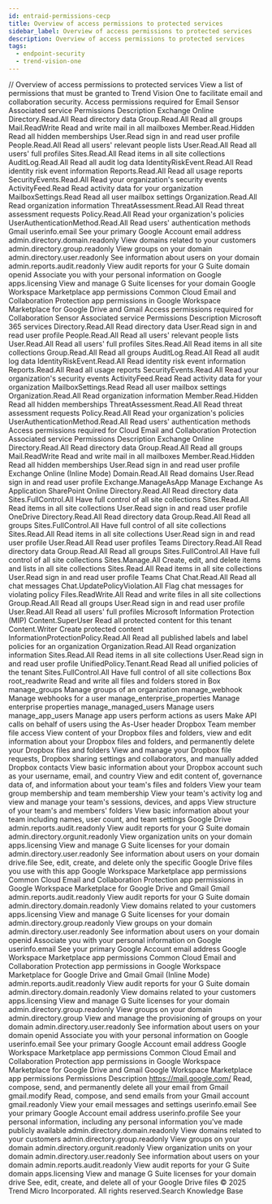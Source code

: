```yaml
---
id: entraid-permissions-cecp
title: Overview of access permissions to protected services
sidebar_label: Overview of access permissions to protected services
description: Overview of access permissions to protected services
tags:
  - endpoint-security
  - trend-vision-one
---
```


/*<![CDATA[*/ $('#title').html($('meta[name=map-description]').attr('content')); /*]]>*/ Overview of access permissions to protected services View a list of permissions that must be granted to Trend Vision One to facilitate email and collaboration security. Access permissions required for Email Sensor Associated service Permissions Description Exchange Online Directory.Read.All Read directory data Group.Read.All Read all groups Mail.ReadWrite Read and write mail in all mailboxes Member.Read.Hidden Read all hidden memberships User.Read sign in and read user profile People.Read.All Read all users' relevant people lists User.Read.All Read all users' full profiles Sites.Read.All Read items in all site collections AuditLog.Read.All Read all audit log data IdentityRiskEvent.Read.All Read identity risk event information Reports.Read.All Read all usage reports SecurityEvents.Read.All Read your organization's security events ActivityFeed.Read Read activity data for your organization MailboxSettings.Read Read all user mailbox settings Organization.Read.All Read organization information ThreatAssessment.Read.All Read threat assessment requests Policy.Read.All Read your organization's policies UserAuthenticationMethod.Read.All Read users' authentication methods Gmail userinfo.email See your primary Google Account email address admin.directory.domain.readonly View domains related to your customers admin.directory.group.readonly View groups on your domain admin.directory.user.readonly See information about users on your domain admin.reports.audit.readonly View audit reports for your G Suite domain openid Associate you with your personal information on Google apps.licensing View and manage G Suite licenses for your domain Google Workspace Marketplace app permissions Common Cloud Email and Collaboration Protection app permissions in Google Workspace Marketplace for Google Drive and Gmail Access permissions required for Collaboration Sensor Associated service Permissions Description Microsoft 365 services Directory.Read.All Read directory data User.Read sign in and read user profile People.Read.All Read all users' relevant people lists User.Read.All Read all users' full profiles Sites.Read.All Read items in all site collections Group.Read.All Read all groups AuditLog.Read.All Read all audit log data IdentityRiskEvent.Read.All Read identity risk event information Reports.Read.All Read all usage reports SecurityEvents.Read.All Read your organization's security events ActivityFeed.Read Read activity data for your organization MailboxSettings.Read Read all user mailbox settings Organization.Read.All Read organization information Member.Read.Hidden Read all hidden memberships ThreatAssessment.Read.All Read threat assessment requests Policy.Read.All Read your organization's policies UserAuthenticationMethod.Read.All Read users' authentication methods Access permissions required for Cloud Email and Collaboration Protection Associated service Permissions Description Exchange Online Directory.Read.All Read directory data Group.Read.All Read all groups Mail.ReadWrite Read and write mail in all mailboxes Member.Read.Hidden Read all hidden memberships User.Read sign in and read user profile Exchange Online (Inline Mode) Domain.Read.All Read domains User.Read sign in and read user profile Exchange.ManageAsApp Manage Exchange As Application SharePoint Online Directory.Read.All Read directory data Sites.FullControl.All Have full control of all site collections Sites.Read.All Read items in all site collections User.Read sign in and read user profile OneDrive Directory.Read.All Read directory data Group.Read.All Read all groups Sites.FullControl.All Have full control of all site collections Sites.Read.All Read items in all site collections User.Read sign in and read user profile User.Read.All Read user profiles Teams Directory.Read.All Read directory data Group.Read.All Read all groups Sites.FullControl.All Have full control of all site collections Sites.Manage.All Create, edit, and delete items and lists in all site collections Sites.Read.All Read items in all site collections User.Read sign in and read user profile Teams Chat Chat.Read.All Read all chat messages Chat.UpdatePolicyViolation.All Flag chat messages for violating policy Files.ReadWrite.All Read and write files in all site collections Group.Read.All Read all groups User.Read sign in and read user profile User.Read.All Read all users' full profiles Microsoft Information Protection (MIP) Content.SuperUser Read all protected content for this tenant Content.Writer Create protected content InformationProtectionPolicy.Read.All Read all published labels and label policies for an organization Organization.Read.All Read organization information Sites.Read.All Read items in all site collections User.Read sign in and read user profile UnifiedPolicy.Tenant.Read Read all unified policies of the tenant Sites.FullControl.All Have full control of all site collections Box root_readwrite Read and write all files and folders stored in Box manage_groups Manage groups of an organization manage_webhook Manage webhooks for a user manage_enterprise_properties Manage enterprise properties manage_managed_users Manage users manage_app_users Manage app users perform actions as users Make API calls on behalf of users using the As-User header Dropbox Team member file access View content of your Dropbox files and folders, view and edit information about your Dropbox files and folders, and permanently delete your Dropbox files and folders View and manage your Dropbox file requests, Dropbox sharing settings and collaborators, and manually added Dropbox contacts View basic information about your Dropbox account such as your username, email, and country View and edit content of, governance data of, and information about your team's files and folders View your team group membership and team membership View your team's activity log and view and manage your team's sessions, devices, and apps View structure of your team's and members' folders View basic information about your team including names, user count, and team settings Google Drive admin.reports.audit.readonly View audit reports for your G Suite domain admin.directory.orgunit.readonly View organization units on your domain apps.licensing View and manage G Suite licenses for your domain admin.directory.user.readonly See information about users on your domain drive.file See, edit, create, and delete only the specific Google Drive files you use with this app Google Workspace Marketplace app permissions Common Cloud Email and Collaboration Protection app permissions in Google Workspace Marketplace for Google Drive and Gmail Gmail admin.reports.audit.readonly View audit reports for your G Suite domain admin.directory.domain.readonly View domains related to your customers apps.licensing View and manage G Suite licenses for your domain admin.directory.group.readonly View groups on your domain admin.directory.user.readonly See information about users on your domain openid Associate you with your personal information on Google userinfo.email See your primary Google Account email address Google Workspace Marketplace app permissions Common Cloud Email and Collaboration Protection app permissions in Google Workspace Marketplace for Google Drive and Gmail Gmail (Inline Mode) admin.reports.audit.readonly View audit reports for your G Suite domain admin.directory.domain.readonly View domains related to your customers apps.licensing View and manage G Suite licenses for your domain admin.directory.group.readonly View groups on your domain admin.directory.group View and manage the provisioning of groups on your domain admin.directory.user.readonly See information about users on your domain openid Associate you with your personal information on Google userinfo.email See your primary Google Account email address Google Workspace Marketplace app permissions Common Cloud Email and Collaboration Protection app permissions in Google Workspace Marketplace for Google Drive and Gmail Google Workspace Marketplace app permissions Permissions Description https://mail.google.com/ Read, compose, send, and permanently delete all your email from Gmail gmail.modify Read, compose, and send emails from your Gmail account gmail.readonly View your email messages and settings userinfo.email See your primary Google Account email address userinfo.profile See your personal information, including any personal information you've made publicly available admin.directory.domain.readonly View domains related to your customers admin.directory.group.readonly View groups on your domain admin.directory.orgunit.readonly View organization units on your domain admin.directory.user.readonly See information about users on your domain admin.reports.audit.readonly View audit reports for your G Suite domain apps.licensing View and manage G Suite licenses for your domain drive See, edit, create, and delete all of your Google Drive files © 2025 Trend Micro Incorporated. All rights reserved.Search Knowledge Base
